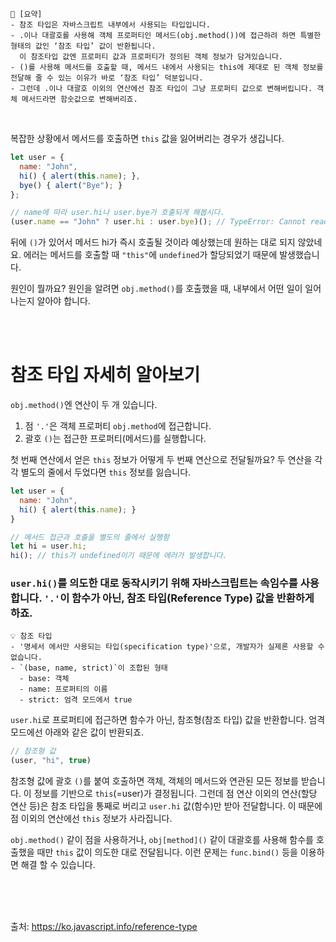 ```
📍 [요약]
- 참조 타입은 자바스크립트 내부에서 사용되는 타입입니다.
- .이나 대괄호를 사용해 객체 프로퍼티인 메서드(obj.method())에 접근하려 하면 특별한 형태의 값인 ‘참조 타입’ 값이 반환됩니다. 
  이 참조타입 값엔 프로퍼티 값과 프로퍼티가 정의된 객체 정보가 담겨있습니다.
- ()를 사용해 메서드를 호출할 때, 메서드 내에서 사용되는 this에 제대로 된 객체 정보를 전달해 줄 수 있는 이유가 바로 ‘참조 타입’ 덕분입니다.
- 그런데 .이나 대괄호 이외의 연산에선 참조 타입이 그냥 프로퍼티 값으로 변해버립니다. 객체 메서드라면 함숫값으로 변해버리죠.
```
<br/>

복잡한 상황에서 메서드를 호출하면 `this` 값을 잃어버리는 경우가 생깁니다.

```js
let user = {
  name: "John",
  hi() { alert(this.name); },
  bye() { alert("Bye"); }
};

// name에 따라 user.hi나 user.bye가 호출되게 해봅시다.
(user.name == "John" ? user.hi : user.bye)(); // TypeError: Cannot read property 'name' of undefined
```
뒤에 `()`가 있어서 메서드 hi가 즉시 호출될 것이라 예상했는데 원하는 대로 되지 않았네요.
에러는 메서드를 호출할 때 `"this"`에 `undefined`가 할당되었기 때문에 발생했습니다.

원인이 뭘까요? 원인을 알려면 `obj.method()`를 호출했을 때, 내부에서 어떤 일이 일어나는지 알아야 합니다.

<br/><br/>

# 참조 타입 자세히 알아보기
`obj.method()`엔 연산이 두 개 있습니다.

1. 점 `'.'`은 객체 프로퍼티 `obj.method`에 접근합니다.   
2. 괄호 `()`는 접근한 프로퍼티(메서드)를 실행합니다.

첫 번째 연산에서 얻은 `this` 정보가 어떻게 두 번째 연산으로 전달될까요?
두 연산을 각각 별도의 줄에서 두었다면 `this` 정보를 잃습니다.
```js
let user = {
  name: "John",
  hi() { alert(this.name); }
}

// 메서드 접근과 호출을 별도의 줄에서 실행함
let hi = user.hi;
hi(); // this가 undefined이기 때문에 에러가 발생합니다.
```
### `user.hi()`를 의도한 대로 동작시키기 위해 자바스크립트는 속임수를 사용합니다. `'.'`이 함수가 아닌, 참조 타입(Reference Type) 값을 반환하게 하죠.

```
💡 참조 타입
- '명세서 에서만 사용되는 타입(specification type)'으로, 개발자가 실제론 사용할 수 없습니다.
- `(base, name, strict)`이 조합된 형태
  - base: 객체
  - name: 프로퍼티의 이름
  - strict: 엄격 모드에서 true
```
`user.hi`로 프로퍼티에 접근하면 함수가 아닌, 참조형(참조 타입) 값을 반환합니다. 엄격 모드에선 아래와 같은 값이 반환되죠.
```js
// 참조형 값
(user, "hi", true)
```
참조형 값에 괄호 `()`를 붙여 호출하면 객체, 객체의 메서드와 연관된 모든 정보를 받습니다. 이 정보를 기반으로 `this`(=user)가 결정됩니다.
그런데 점 연산 이외의 연산(할당 연산 등)은 참조 타입을 통째로 버리고 `user.hi` 값(함수)만 받아 전달합니다. 이 때문에 점 이외의 연산에선 `this` 정보가 사라집니다.

`obj.method()` 같이 점을 사용하거나, `obj[method]()` 같이 대괄호를 사용해 함수를 호출했을 때만 `this` 값이 의도한 대로 전달됩니다. 이런 문제는 `func.bind()` 등을 이용하면 해결 할 수 있습니다.

<br/><br/><br/>

출처: https://ko.javascript.info/reference-type
